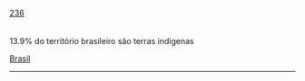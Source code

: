 [236](https://github.com/guilhermeprokisch/ideias/issues/236) 
###### 

13.9% do território brasileiro são terras indigenas


[Brasil](Brasil)

-------------------------------------------------------------------------------

